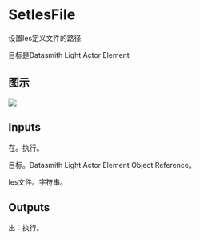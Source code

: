 # SetIesFile

设置Ies定义文件的路径

目标是Datasmith Light Actor Element

## 图示

![]($-20221218-18384893.png)

## Inputs

在。执行。

目标。Datasmith Light Actor Element Object Reference。

Ies文件。字符串。  

## Outputs

出：执行。
